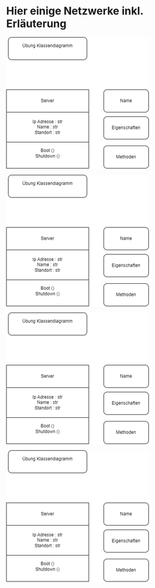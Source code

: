 # Hier einige Netzwerke inkl. Erläuterung

![Bild](../images/klassendiagramm.png)

![Bild](../images/klassendiagramm.png)

![Bild](../images/klassendiagramm.png)

![Bild](../images/klassendiagramm.png)